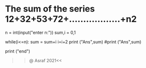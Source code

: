 # The sum of the series 12+32+53+72+………………+n2 #
n = int(input("enter n:"))
sum,i = 0,1


while(i<=n):
    sum = sum+i
    i=i+2
    print ("Ans",sum)
#print ("Ans",sum)

print ("end")
>>@ Asraf 2021<<
